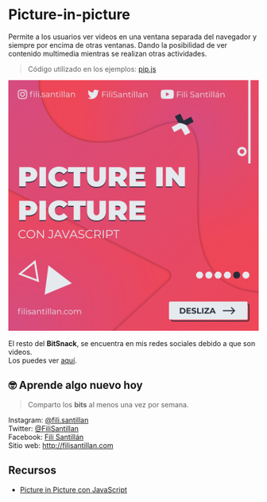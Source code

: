 # Picture-in-picture

Permite a los usuarios ver videos en una ventana separada del navegador y siempre por encima de otras ventanas. Dando la posibilidad de ver contenido multimedia mientras se realizan otras actividades.

> Código utilizado en los ejemplos: [pip.js](./pip.js)

![pip-01](./pip-01.png)

El resto del **BitSnack**, se encuentra en mis redes sociales debido a que son videos.   
Los puedes ver [aquí](https://www.instagram.com/p/CLZx7VIgXgX/).

## 🤓 Aprende algo nuevo hoy

> Comparto los **bits** al menos una vez por semana.

Instagram: [@fili.santillan](https://www.instagram.com/fili.santillan/)  
Twitter: [@FiliSantillan](https://twitter.com/FiliSantillan)  
Facebook: [Fili Santillán](https://www.facebook.com/FiliSantillan96/)  
Sitio web: http://filisantillan.com

## Recursos

- [Picture in Picture con JavaScript](https://filisantillan.com/blog/picture-in-picture/)
